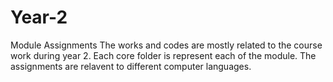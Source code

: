 # Year-2
Module Assignments
The works and codes are mostly related to the course work during year 2. Each core folder is represent each of the module. The assignments are relavent to different
computer languages.
